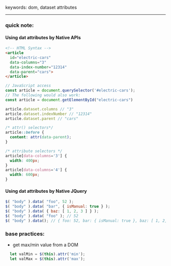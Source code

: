 keywords: dom, dataset attributes

---
### quick note:
#### Using dat attributes by Native APIs
```html
<!-- HTML Syntax -->
<article
  id="electric-cars"
  data-columns="3"
  data-index-number="12314"
  data-parent="cars">
</article>
```

```js
// JavaScript access
const article = document.querySelector('#electric-cars');
// The following would also work:
const article = document.getElementById("electric-cars")

article.dataset.columns // "3"
article.dataset.indexNumber // "12314"
article.dataset.parent // "cars"
```

```css 
/* attr() selectors*/
article::before {
  content: attr(data-parent);
}

/* attribute selectors */
article[data-columns='3'] {
  width: 400px;
}
article[data-columns='4'] {
  width: 600px;
}
```

#### Using dat attributes by Native JQuery
```js
$( "body" ).data( "foo", 52 );
$( "body" ).data( "bar", { isManual: true } );
$( "body" ).data( { baz: [ 1, 2, 3 ] } );
$( "body" ).data( "foo" ); // 52
$( "body" ).data(); // { foo: 52, bar: { isManual: true }, baz: [ 1, 2, 3 ] }
```

### base practices:
* get max/min value from a DOM
```javascript
  let valMin = $(this).attr('min');
  let valMax = $(this).attr('max');
```